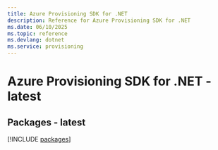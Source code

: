 ```yaml
---
title: Azure Provisioning SDK for .NET
description: Reference for Azure Provisioning SDK for .NET
ms.date: 06/10/2025
ms.topic: reference
ms.devlang: dotnet
ms.service: provisioning
---
```

# Azure Provisioning SDK for .NET - latest
## Packages - latest
[!INCLUDE [packages](provisioning-index.md)]